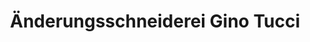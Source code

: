 ---
title: "Änderungsschneiderei Gino Tucci"
url: /cuxhaven/aenderungsschneiderei-gino-tucci/
shop: Schneiderei
---